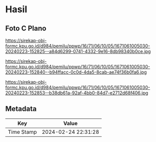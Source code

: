 # Hasil

## Foto C Plano

https://sirekap-obj-formc.kpu.go.id/d984/pemilu/ppwp/16/71/06/10/05/1671061005030-20240223-152825--a84d6299-0741-4332-9e16-8db98340b0ce.jpg

https://sirekap-obj-formc.kpu.go.id/d984/pemilu/ppwp/16/71/06/10/05/1671061005030-20240223-152840--b94ffacc-0c0d-4da5-8cab-ae74f36b0fa6.jpg

https://sirekap-obj-formc.kpu.go.id/d984/pemilu/ppwp/16/71/06/10/05/1671061005030-20240223-152853--b38db61a-92af-4bb0-84d7-e2712d68f406.jpg


## Metadata

| Key        | Value               |
| ---------- | ------------------- |
| Time Stamp | 2024-02-24 22:31:28 |



